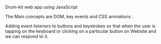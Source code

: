 Drum-kit web app using JavaScript

The Main concepts are DOM, key events and CSS animations .

Adding event listeners to buttons and keystrokes so that when the user is tapping on the keyboard or 
clicking on a particular button on Website and we can respond to it.
